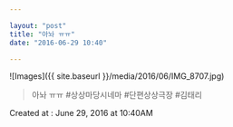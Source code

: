 ```yaml
---

layout: "post"  
title: "아놔 ㅠㅠ"  
date: "2016-06-29 10:40"

---
```


![Images]({{ site.baseurl }}/media/2016/06/IMG_8707.jpg)

> 아놔 ㅠㅠ #상상마당시네마 #단편상상극장 #김태리

Created at : June 29, 2016 at 10:40AM
